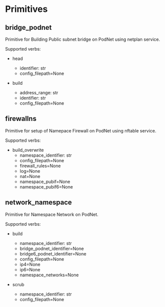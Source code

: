 # Primitives

## bridge_podnet
Primitive for Building Public subnet bridge on PodNet using netplan service.

Supported verbs:

- head 
    - identifier: str
    - config_filepath=None
    
- build
    - address_range: str
    - identifier: str
    - config_filepath=None

## firewallns
Primitive for setup of Namepace Firewall on PodNet using nftable service.

Supported verbs:

- build_overwrite
    - namespace_identifier: str
    - config_filepath=None
    - firewall_rules=None
    - log=None
    - nat=None
    - namespace_pubif=None
    - namespace_pubif6=None

## network_namespace
Primitive for Namespace Network on PodNet.

Supported verbs:

- build
    - namespace_identifier: str
    - bridge_podnet_identifier=None
    - bridge6_podnet_identifier=None
    - config_filepath=None
    - ip4=None
    - ip6=None
    - namespace_networks=None

- scrub
    - namespace_identifier: str
    - config_filepath=None
 